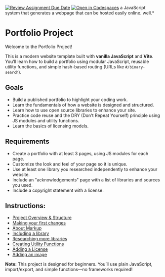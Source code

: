 [![Review Assignment Due Date](https://classroom.github.com/assets/deadline-readme-button-22041afd0340ce965d47ae6ef1cefeee28c7c493a6346c4f15d667ab976d596c.svg)](https://classroom.github.com/a/tdjb2E4V)
[![Open in Codespaces](https://classroom.github.com/assets/launch-codespace-2972f46106e565e64193e422d61a12cf1da4916b45550586e14ef0a7c637dd04.svg)](https://classroom.github.com/open-in-codespaces?assignment_repo_id=20720313)
a JavaScript system that generates a webpage that can be hosted easily online.
well.\*

# Portfolio Project

Welcome to the Portfolio Project!

This is a modern website template built with **vanilla JavaScript** and **Vite**. You’ll learn how to build a portfolio using modular JavaScript, reusable utility functions, and simple hash-based routing (URLs like `#/binary-search`).

## Goals

- Build a published portfolio to highlight your coding work.
- Learn the fundamentals of how a website is designed and structured.
- Learn how to use open source libraries to enhance your site.
- Practice code reuse and the DRY (Don't Repeat Yourself) principle using JS modules and utility functions.
- Learn the basics of licensing models.

## Requirements

- Create a portfolio with at least 3 pages, using JS modules for each page.
- Customize the look and feel of your page so it is unique.
- Use at least one library you researched independently to enhance your website.
- Include an "acknowledgements" page with a list of libraries and sources you used.
- Include a copyright statement with a license.

## Instructions:

- [Project Overview & Structure](./instructions/1-overview.md)
- [Making your first changes](./instructions/2-first-change.md)
- [About Markup](./instructions/A-about-markup.md)
- [Including a library](./instructions/3-library-instructions.md)
- [Researching more libraries](./instructions/4-more-libraries.md)
- [Creating Utility Functions](./instructions/5-create-component.md)
- [Adding a License](./instructions/6-licensing.md)
- [Adding an image](./instructions/B-about-images.md)

**Note:** This project is designed for beginners. You’ll use plain JavaScript, import/export, and simple functions—no frameworks required!
